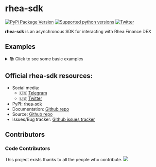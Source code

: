 # rhea-sdk

[![PyPi Package Version](https://img.shields.io/pypi/v/rhea-sdk?style=flat-square)](https://pypi.org/project/rhea-sdk)
[![Supported python versions](https://img.shields.io/pypi/pyversions/rhea-sdk)](https://pypi.python.org/pypi/rhea-sdk)
[![Twitter](https://img.shields.io/twitter/follow/p_volnov?label=Follow)](https://twitter.com/MaksimA30)

[//]: # ([![downloads]&#40;https://img.shields.io/github/downloads/MaximAntsiferov/rhea-sdk/total?style=flat-square&#41;]&#40;https://pypi.org/project/rhea-sdk&#41;)


**rhea-sdk** is an asynchronous SDK for interacting with Rhea Finance DEX

## Examples
<details>
  <summary>📚 Click to see some basic examples</summary>


**Few steps before getting started...**
- Install near-cli-rs
- Install the latest stable version of rhea-sdk, simply running `pip install rhea-sdk`
- Create NEAR account and get your private key [wallet](https://wallet.near.org/create)

### Usage examples

```python
import asyncio
from rhea_sdk import Rhea

wnear_contract = "wrap.near"
usdc_contract = "17208628f84f5d6ad33f0da3bbbeb27ffcb398eac501a31bd6ad2011e36133a1"

async def main():
    rhea = Rhea(account_id="example.near", network_id="mainnet", private_key="ed25519:...")
    
    # Get account tokens balance
    near_balance = await rhea.account.get_near_balance()
    usdc_balance = await rhea.account.get_token_balance(usdc_contract)
    wnear_balance = await rhea.account.get_token_balance(wnear_contract)
    
    # Wrap or Unwrap some NEAR
    await rhea.account.wrap_near(0.15)
    await rhea.account.unwrap_near(0.05)
    
    # List all DLC pools
    pools = await rhea.dlc_pool.get_pools()
    
    # Get DLC pool_id by tokens and commission
    pool_id = rhea.dlc_pool.get_pool_id(wnear_contract, usdc_contract, 100)
    
    # Get pool extended info by pool_id
    pool = await rhea.dlc_pool.get_pool(pool_id)
    
    # Get current tokens price in the pool
    prices = await rhea.dlc_pool.get_tokens_price(pool_id)
    
    # Calculate expected output
    amount_to_swap = 0.1
    min_output_amount = amount_to_swap * prices[wnear_contract]
    
    # Swap
    await rhea.dlc_pool.swap(wnear_contract, usdc_contract, pool_id, amount_to_swap, min_output_amount)
```

</details>


## Official rhea-sdk resources:
 - Social media:
   - 🇺🇸 [Telegram](https://t.me/maksim30)
   - 🇺🇸 [Twitter](https://twitter.com/MaksimA30)
 - PyPI: [rhea-sdk](https://pypi.python.org/pypi/rhea-sdk)
 - Documentation: [Github repo](https://github.com/MaximAntsiferov/rhea-sdk)
 - Source: [Github repo](https://github.com/MaximAntsiferov/rhea-sdk)
 - Issues/Bug tracker: [Github issues tracker](https://github.com/MaximAntsiferov/rhea-sdk/issues)

## Contributors

### Code Contributors

This project exists thanks to all the people who contribute.
<a href="https://github.com/MaximAntsiferov/rhea-sdk/graphs/contributors"><img src="https://opencollective.com/rhea-sdk/contributors.svg?width=890&button=false" /></a>

